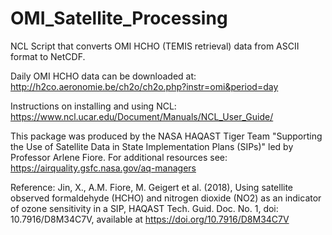 # OMI_Satellite_Processing
NCL Script that converts OMI HCHO (TEMIS retrieval) data from ASCII format to NetCDF.

Daily OMI HCHO data can be downloaded at: 
http://h2co.aeronomie.be/ch2o/ch2o.php?instr=omi&period=day

Instructions on installing and using NCL:
https://www.ncl.ucar.edu/Document/Manuals/NCL_User_Guide/

This package was produced by the NASA HAQAST Tiger Team "Supporting the Use of Satellite Data in State Implementation Plans (SIPs)" led by Professor Arlene Fiore. For additional resources see: https://airquality.gsfc.nasa.gov/aq-managers

Reference: Jin, X., A.M. Fiore, M. Geigert et al. (2018), Using satellite observed formaldehyde (HCHO) and nitrogen dioxide (NO2) as an indicator of ozone sensitivity in a SIP, HAQAST Tech. Guid. Doc. No. 1, doi: 10.7916/D8M34C7V, available at https://doi.org/10.7916/D8M34C7V


